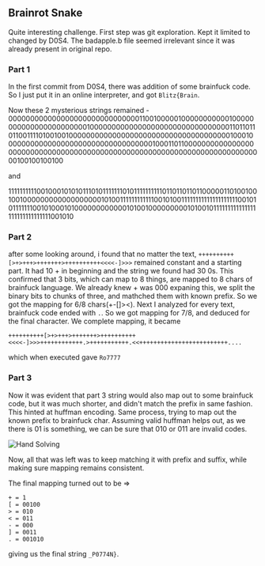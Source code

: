 ## Brainrot Snake

Quite interesting challenge. First step was git exploration. Kept it limited to changed by D0S4. The badapple.b file seemed irrelevant since it was already present in original repo.

### Part 1
In the first commit from D0S4, there was addition of some brainfuck code. So I just put it in an online interpreter, and got `Blitz{Brain`. 


Now these 2 mysterious strings remained -
000000000000000000000000000000110010000010000000000010000000000000000000000010000000000000000000000000000000011011011011001111010010010000000000000000000000000000000000000100010000000000000000000000000000000000100011011000000000000000000000000000000000000000000000000000000000000000000000000000100100100100

and 

111111111100100010101011101011111110101111111111011011011011000001101001001001000000000000000000101001111111111110010100111111111111111111110010101111111001010001010000000000001010010000000001010010111111111111111111111111111111001010


### Part 2
after some looking around, i found that no matter the text, `++++++++++[>+>+++>+++++++>++++++++++<<<<-]>>>` remained constant and a starting part.
It had 10 + in beginning and the string we found had 30 0s. This confirmed that 3 bits, which can map to 8 things, are mapped to 8 chars of brainfuck language. We already knew + was 000 expaning this, we split the binary bits to chunks of three, and mathched them with known prefix. So we got the mapping for 6/8 chars(+-[]><). Next I analyzed for every text, brainfuck code ended with `.`. So we got mapping for 7/8, and deduced for the final character. We complete mapping, it became 

```++++++++++[>+>+++>+++++++>++++++++++<<<<-]>>>++++++++++++.>+++++++++++.<<+++++++++++++++++++++++++....```

 which when executed gave `Ro7777`


 ### Part 3
 Now it was evident that part 3 string would also map out to some brainfuck code, but it was much shorter, and didn't match the prefix in same fashion. This hinted at huffman encoding. Same process, trying to map out the known prefix to brainfuck char. Assuming valid huffman helps out, as we there is 01 is something, we can be sure that 010 or 011 are invalid codes.

 ![Hand Solving](brainrot.png)

 Now, all that was left was to keep matching it with prefix and suffix, while making sure mapping remains consistent. 

 The final mapping turned out to be =>
 ```
 + = 1
[ = 00100
> = 010
< = 011
- = 000
] = 0011
. = 001010
```

giving us the final string `_P0774N}`.